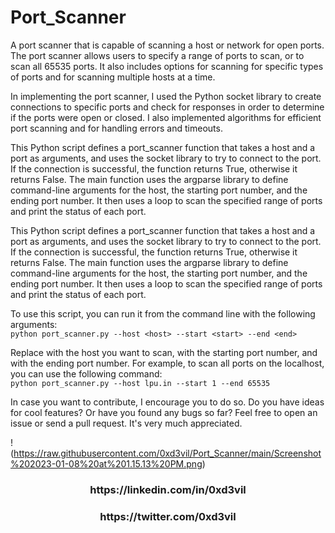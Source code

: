 # Port_Scanner
A port scanner that is capable of scanning a host or network for open ports. The port scanner allows users to specify a range of ports to scan, or to scan all 65535 ports. It also includes options for scanning for specific types of ports and for scanning multiple hosts at a time.

In implementing the port scanner, I used the Python socket library to create connections to specific ports and check for responses in order to determine if the ports were open or closed. I also implemented algorithms for efficient port scanning and for handling errors and timeouts.

This Python script defines a port_scanner function that takes a host and a port as arguments, and uses the socket library to try to connect to the port. If the connection is successful, the function returns True, otherwise it returns False. The main function uses the argparse library to define command-line arguments for the host, the starting port number, and the ending port number. It then uses a loop to scan the specified range of ports and print the status of each port.

This Python script defines a port_scanner function that takes a host and a port as arguments, and uses the socket library to try to connect to the port. If the connection is successful, the function returns True, otherwise it returns False. The main function uses the argparse library to define command-line arguments for the host, the starting port number, and the ending port number. It then uses a loop to scan the specified range of ports and print the status of each port.

To use this script, you can run it from the command line with the following arguments:<br>
```python port_scanner.py --host <host> --start <start> --end <end>```

Replace <host> with the host you want to scan, <start> with the starting port number, and <end> with the ending port number. For example, to scan all ports on the localhost, you can use the following command:</br>
```python port_scanner.py --host lpu.in --start 1 --end 65535```
  
In case you want to contribute, I encourage you to do so. Do you have ideas for cool features? Or have you found any bugs so far? Feel free to open an issue or send a pull request. It's very much appreciated.
  
!(https://raw.githubusercontent.com/0xd3vil/Port_Scanner/main/Screenshot%202023-01-08%20at%201.15.13%20PM.png)
  
<div align="center">  
<h3>https://linkedin.com/in/0xd3vil</h3>  
<h3>https://twitter.com/0xd3vil</h3>
  
